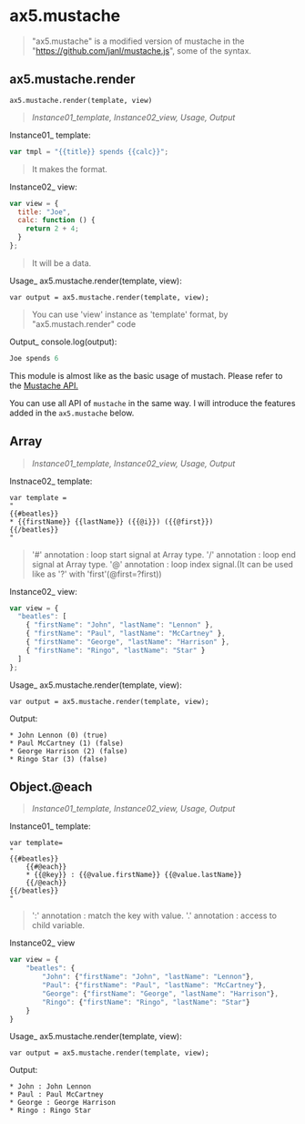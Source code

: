 # ax5.mustache

> "ax5.mustache" is a modified version of mustache 
in the "https://github.com/janl/mustache.js", some of the syntax.


## ax5.mustache.render  
`ax5.mustache.render(template, view)`

 > *Instance01_template, Instance02_view, Usage, Output*


Instance01_ template:
```js
var tmpl = "{{title}} spends {{calc}}";
```
>  It makes the format.

Instance02_ view:
```js
var view = {
  title: "Joe",
  calc: function () {
    return 2 + 4;
  }
};
```
>  It will be a data.

Usage_ ax5.mustache.render(template, view):
```
var output = ax5.mustache.render(template, view);
```
> You can use 'view' instance as 'template' format, by "ax5.mustach.render" code

Output_ console.log(output):
```js
Joe spends 6
```

This module is almost like as the basic usage of mustach.
Please refer to the [Mustache API.](https://github.com/janl/mustache.js/blob/master/README.md)

You can use all API of `mustache` in the same way.
I will introduce the features added in the `ax5.mustache` below.


## Array

 > *Instance01_template, Instance02_view, Usage, Output*



Instnace02_ template:
```
var template =
"
{{#beatles}}
* {{firstName}} {{lastName}} ({{@i}}) ({{@first}})
{{/beatles}}
"
```
> '#' annotation : loop start signal at Array type.
'/'  annotation : loop end signal at Array type.
'@' annotation : loop index signal.(It can be used like as '?' with 'first'(@first=?first))

Instance02_ view:
```js
var view = {
  "beatles": [
    { "firstName": "John", "lastName": "Lennon" },
    { "firstName": "Paul", "lastName": "McCartney" },
    { "firstName": "George", "lastName": "Harrison" },
    { "firstName": "Ringo", "lastName": "Star" }
  ]
};
```


Usage_ ax5.mustache.render(template, view):
```
var output = ax5.mustache.render(template, view);
```


Output:
```
* John Lennon (0) (true)
* Paul McCartney (1) (false)
* George Harrison (2) (false)
* Ringo Star (3) (false)
```

## Object.@each

 > *Instance01_template, Instance02_view, Usage, Output*


Instance01_ template:
```
var template=
"
{{#beatles}}
    {{#@each}}
    * {{@key}} : {{@value.firstName}} {{@value.lastName}}
    {{/@each}}
{{/beatles}}
"
```
> ':' annotation : match the key with value.
'.' annotation : access to child variable.


Instance02_ view
```js
var view = {
    "beatles": {
        "John": {"firstName": "John", "lastName": "Lennon"},
        "Paul": {"firstName": "Paul", "lastName": "McCartney"},
        "George": {"firstName": "George", "lastName": "Harrison"},
        "Ringo": {"firstName": "Ringo", "lastName": "Star"}
    }
}
```

Usage_ ax5.mustache.render(template, view):
```
var output = ax5.mustache.render(template, view);
```

Output:
```
* John : John Lennon
* Paul : Paul McCartney
* George : George Harrison
* Ringo : Ringo Star
```